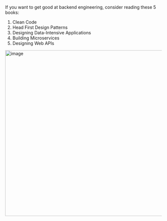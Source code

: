 If you want to get good at backend engineering, consider reading these 5 books:

1) Clean Code
2) Head First Design Patterns
3) Designing Data-Intensive Applications
4) Building Microservices
5) Designing Web APIs

<img width="800" height="533" alt="image" src="https://github.com/user-attachments/assets/84e02f0d-9023-422d-bdc4-18980462bb37" />
